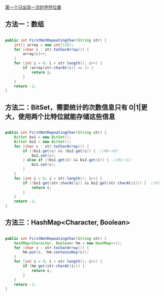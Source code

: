 [第一个只出现一次的字符位置](https://www.nowcoder.com/practice/1c82e8cf713b4bbeb2a5b31cf5b0417c?tpId=13&tqId=11187&tPage=1&rp=1&ru=/ta/coding-interviews&qru=/ta/coding-interviews/question-ranking&from=cyc_github)

## 方法一：数组

```java

public int FirstNotRepeatingChar(String str) {
    int[] array = new int[128];
    for (char c : str.toCharArray()) {
        array[c]++;
    }
    for (int i = 0; i < str.length(); i++) {
        if (array[str.charAt(i)] == 1) {
            return i;
        }
    }
    return -1;
}

```

## 方法二：BitSet，需要统计的次数信息只有 0|1|更大，使用两个比特位就能存储这些信息

```java

public int FirstNotRepeatingChar(String str) {
    BitSet bs1 = new BitSet();
    BitSet bs2 = new BitSet();
    for (char c : str.toCharArray()) {
        if (!bs1.get(c) && !bs2.get(c)) {  //00->01
            bs2.set(c);
        } else if (!bs1.get(c) && bs2.get(c)) {  //01->11
            bs1.set(c);
        }
    }
    for (int i = 0; i < str.length(); i++) {
        if (!bs1.get(str.charAt(i)) && bs2.get(str.charAt(i))) {  //01
            return i;
        }
    }
    return -1;
}

```

## 方法三：HashMap<Character, Boolean>

```java

public int FirstNotRepeatingChar(String str) {
    HashMap<Character, Boolean> hm = new HashMap<>();
    for (char c : str.toCharArray()) {
        hm.put(c, !hm.containsKey(c));
    }
    for (int i = 0; i < str.length(); i++) {
        if (hm.get(str.charAt(i))) {
            return i;
        }
    }
    return -1;
}

```